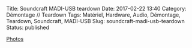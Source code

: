 Title: Soundcraft MADI-USB teardown
Date: 2017-02-22 13:40
Category: Démontage // Teardown
Tags: Matériel, Hardware, Audio, Démontage, Teardown, Soundcraft, MADI-USB
Slug: soundcraft-madi-usb-teardown
Status: published

[Photos](https://goo.gl/photos/pcvvYXR3wYVk6UHo6)
